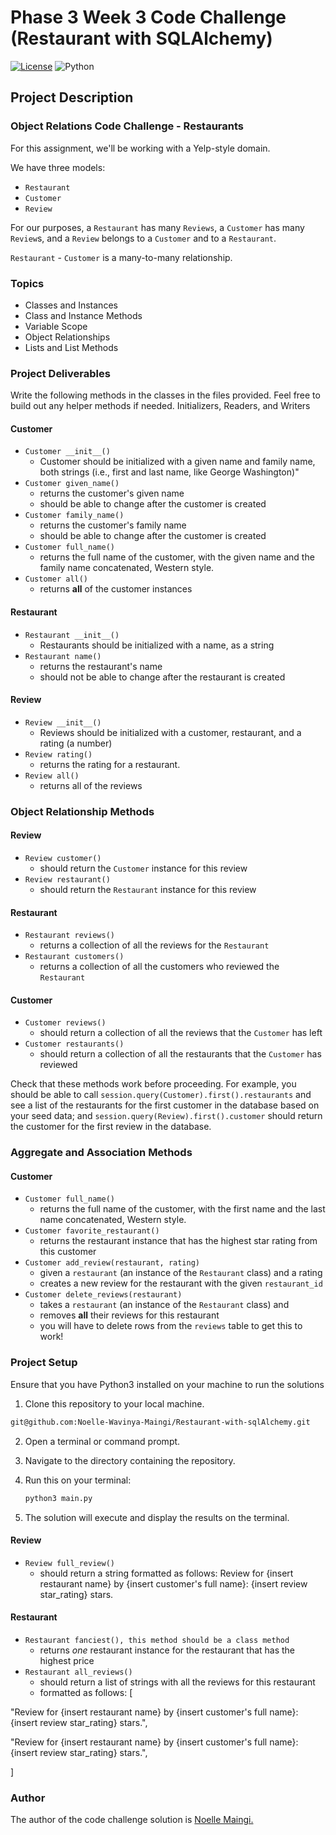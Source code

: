 # Phase 3 Week 3 Code Challenge (Restaurant with SQLAlchemy)

[![License](https://img.shields.io/github/license/Ileriayo/markdown-badges?style=for-the-badge)](./LICENSE)
![Python](https://img.shields.io/badge/Python-FFD43B?style=for-the-badge&logo=python&logoColor=blue)

## Project Description
### Object Relations Code Challenge - Restaurants

For this assignment, we'll be working with a Yelp-style domain.

We have three models:
- `Restaurant`
- `Customer`
- `Review`

For our purposes, a `Restaurant` has many `Reviews`, a `Customer` has many `Review`s, and a `Review` belongs to a `Customer` and to a `Restaurant`.

`Restaurant` - `Customer` is a many-to-many relationship.

### Topics
- Classes and Instances
- Class and Instance Methods
- Variable Scope
- Object Relationships
- Lists and List Methods

### Project Deliverables
Write the following methods in the classes in the files provided. Feel free to build out any helper methods if needed.
Initializers, Readers, and Writers

#### Customer
- `Customer __init__()`
  - Customer should be initialized with a given name and family name, both strings (i.e., first and last name, like George Washington)"
- `Customer given_name()`
  - returns the customer's given name
  - should be able to change after the customer is created
- `Customer family_name()`
  - returns the customer's family name
  - should be able to change after the customer is created
- `Customer full_name()`
  - returns the full name of the customer, with the given name and the family name concatenated, Western style.
- `Customer all()`
  - returns **all** of the customer instances

#### Restaurant
- `Restaurant __init__()`
  - Restaurants should be initialized with a name, as a string
- `Restaurant name()`
  - returns the restaurant's name
  - should not be able to change after the restaurant is created

#### Review
- `Review __init__()`
  - Reviews should be initialized with a customer, restaurant, and a rating (a number)
- `Review rating()`
  - returns the rating for a restaurant.
- `Review all()`
  - returns all of the reviews

### Object Relationship Methods

#### Review
- `Review customer()`
  - should return the `Customer` instance for this review
- `Review restaurant()`
  - should return the `Restaurant` instance for this review

#### Restaurant
- `Restaurant reviews()`
  - returns a collection of all the reviews for the `Restaurant`
- `Restaurant customers()`
  - returns a collection of all the customers who reviewed the `Restaurant`

#### Customer
- `Customer reviews()`
  - should return a collection of all the reviews that the `Customer` has left
- `Customer restaurants()`
  - should return a collection of all the restaurants that the `Customer` has reviewed

Check that these methods work before proceeding. For example, you should be able to call `session.query(Customer).first().restaurants` and see a list of the restaurants for the first customer in the database based on your seed data; and `session.query(Review).first().customer` should return the customer for the first review in the database.

### Aggregate and Association Methods

#### Customer
- `Customer full_name()`
  - returns the full name of the customer, with the first name and the last name concatenated, Western style.
- `Customer favorite_restaurant()`
  - returns the restaurant instance that has the highest star rating from this customer
- `Customer add_review(restaurant, rating)`
  - given a `restaurant` (an instance of the `Restaurant` class) and a rating
  - creates a new review for the restaurant with the given `restaurant_id`
- `Customer delete_reviews(restaurant)`
  - takes a `restaurant` (an instance of the `Restaurant` class) and
  - removes **all** their reviews for this restaurant
  - you will have to delete rows from the `reviews` table to get this to work!

### Project Setup
Ensure that you have Python3 installed on your machine to run the solutions

1. Clone this repository to your local machine.
```sh
git@github.com:Noelle-Wavinya-Maingi/Restaurant-with-sqlAlchemy.git
```

2. Open a terminal or command prompt.

3. Navigate to the directory containing the repository.

4. Run this on your terminal:
     ```sh 
     python3 main.py 
     ```

6. The solution will execute and display the results on the terminal.

#### Review
- `Review full_review()`
  - should return a string formatted as follows:
Review for {insert restaurant name} by {insert customer's full name}: {insert review star_rating} stars.

#### Restaurant
- `Restaurant fanciest(), this method should be a class method`
  - returns _one_ restaurant instance for the restaurant that has the highest price
- `Restaurant all_reviews()`
  - should return a list of strings with all the reviews for this restaurant
  - formatted as follows:
[

 "Review for {insert restaurant name} by {insert customer's full name}: {insert review star_rating} stars.",

 "Review for {insert restaurant name} by {insert customer's full name}: {insert review star_rating} stars.",

]

### Author
The author of the code challenge solution is [Noelle Maingi.](https://github.com/Noelle-Wavinya-Maingi)
